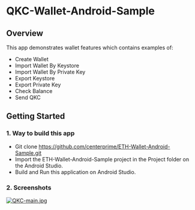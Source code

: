 # QKC-Wallet-Android-Sample

## Overview 

This app demonstrates wallet features which contains examples of: 
  - Create Wallet
  - Import Wallet By Keystore
  - Import Wallet By Private Key
  - Export Keystore
  - Export Private Key
  - Check Balance
  - Send QKC


## Getting Started 

### 1. Way to build this app 
- Git clone https://github.com/centerprime/ETH-Wallet-Android-Sample.git 
- Import the ETH-Wallet-Android-Sample project in the Project folder on the Android Studio.
- Build and Run this application on Android Studio. 

### 2. Screenshots
[![QKC-main.jpg](https://i.postimg.cc/0jBjJ34J/QKC-main.jpg)](https://postimg.cc/Pv1Tg6Tt)
